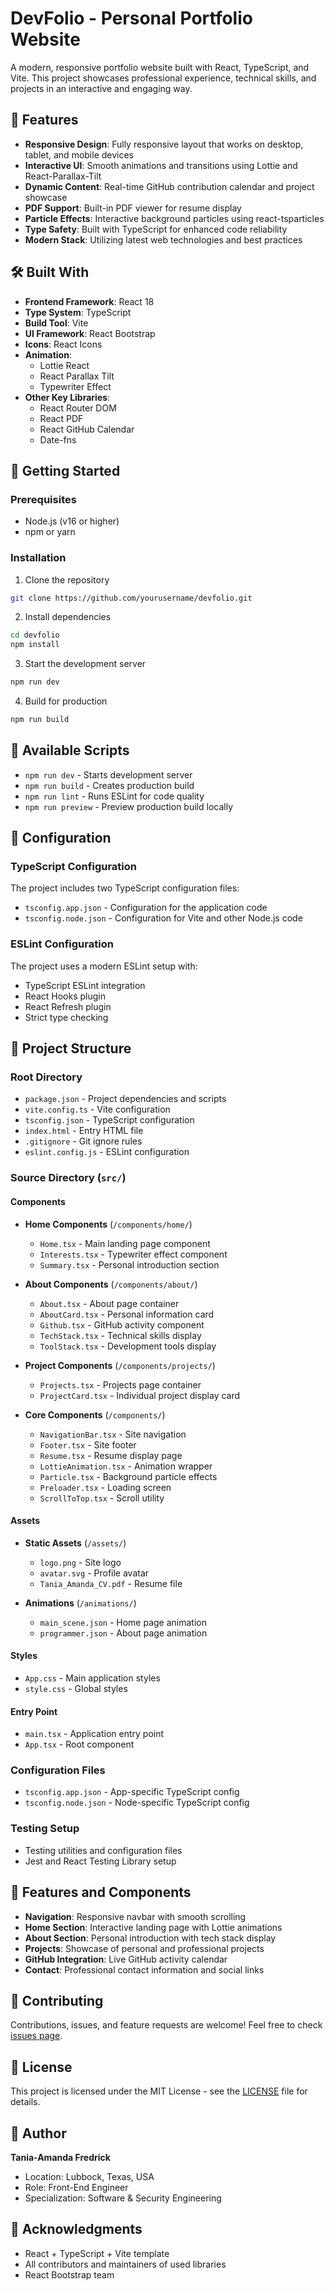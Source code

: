 # DevFolio - Personal Portfolio Website

A modern, responsive portfolio website built with React, TypeScript, and Vite. This project showcases professional experience, technical skills, and projects in an interactive and engaging way.

## 🚀 Features

- **Responsive Design**: Fully responsive layout that works on desktop, tablet, and mobile devices
- **Interactive UI**: Smooth animations and transitions using Lottie and React-Parallax-Tilt
- **Dynamic Content**: Real-time GitHub contribution calendar and project showcase
- **PDF Support**: Built-in PDF viewer for resume display
- **Particle Effects**: Interactive background particles using react-tsparticles
- **Type Safety**: Built with TypeScript for enhanced code reliability
- **Modern Stack**: Utilizing latest web technologies and best practices

## 🛠️ Built With

- **Frontend Framework**: React 18
- **Type System**: TypeScript
- **Build Tool**: Vite
- **UI Framework**: React Bootstrap
- **Icons**: React Icons
- **Animation**:
  - Lottie React
  - React Parallax Tilt
  - Typewriter Effect
- **Other Key Libraries**:
  - React Router DOM
  - React PDF
  - React GitHub Calendar
  - Date-fns

## 🚦 Getting Started

### Prerequisites

- Node.js (v16 or higher)
- npm or yarn

### Installation

1. Clone the repository

```bash
git clone https://github.com/yourusername/devfolio.git
```

2. Install dependencies

```bash
cd devfolio
npm install
```

3. Start the development server

```bash
npm run dev
```

4. Build for production

```bash
npm run build
```

## 📝 Available Scripts

- `npm run dev` - Starts development server
- `npm run build` - Creates production build
- `npm run lint` - Runs ESLint for code quality
- `npm run preview` - Preview production build locally

## 🔧 Configuration

### TypeScript Configuration

The project includes two TypeScript configuration files:

- `tsconfig.app.json` - Configuration for the application code
- `tsconfig.node.json` - Configuration for Vite and other Node.js code

### ESLint Configuration

The project uses a modern ESLint setup with:

- TypeScript ESLint integration
- React Hooks plugin
- React Refresh plugin
- Strict type checking

## 📁 Project Structure

### Root Directory

- `package.json` - Project dependencies and scripts
- `vite.config.ts` - Vite configuration
- `tsconfig.json` - TypeScript configuration
- `index.html` - Entry HTML file
- `.gitignore` - Git ignore rules
- `eslint.config.js` - ESLint configuration

### Source Directory (`src/`)

#### Components

- **Home Components** (`/components/home/`)

  - `Home.tsx` - Main landing page component
  - `Interests.tsx` - Typewriter effect component
  - `Summary.tsx` - Personal introduction section

- **About Components** (`/components/about/`)

  - `About.tsx` - About page container
  - `AboutCard.tsx` - Personal information card
  - `Github.tsx` - GitHub activity component
  - `TechStack.tsx` - Technical skills display
  - `ToolStack.tsx` - Development tools display

- **Project Components** (`/components/projects/`)

  - `Projects.tsx` - Projects page container
  - `ProjectCard.tsx` - Individual project display card

- **Core Components** (`/components/`)
  - `NavigationBar.tsx` - Site navigation
  - `Footer.tsx` - Site footer
  - `Resume.tsx` - Resume display page
  - `LottieAnimation.tsx` - Animation wrapper
  - `Particle.tsx` - Background particle effects
  - `Preloader.tsx` - Loading screen
  - `ScrollToTop.tsx` - Scroll utility

#### Assets

- **Static Assets** (`/assets/`)

  - `logo.png` - Site logo
  - `avatar.svg` - Profile avatar
  - `Tania_Amanda_CV.pdf` - Resume file

- **Animations** (`/animations/`)
  - `main_scene.json` - Home page animation
  - `programmer.json` - About page animation

#### Styles

- `App.css` - Main application styles
- `style.css` - Global styles

#### Entry Point

- `main.tsx` - Application entry point
- `App.tsx` - Root component

### Configuration Files

- `tsconfig.app.json` - App-specific TypeScript config
- `tsconfig.node.json` - Node-specific TypeScript config

### Testing Setup

- Testing utilities and configuration files
- Jest and React Testing Library setup

## 🎨 Features and Components

- **Navigation**: Responsive navbar with smooth scrolling
- **Home Section**: Interactive landing page with Lottie animations
- **About Section**: Personal introduction with tech stack display
- **Projects**: Showcase of personal and professional projects
- **GitHub Integration**: Live GitHub activity calendar
- **Contact**: Professional contact information and social links

## 🤝 Contributing

Contributions, issues, and feature requests are welcome! Feel free to check [issues page](link-to-issues).

## 📄 License

This project is licensed under the MIT License - see the [LICENSE](LICENSE) file for details.

## 👤 Author

**Tania-Amanda Fredrick**

- Location: Lubbock, Texas, USA
- Role: Front-End Engineer
- Specialization: Software & Security Engineering

## 🙏 Acknowledgments

- React + TypeScript + Vite template
- All contributors and maintainers of used libraries
- React Bootstrap team

```

```

